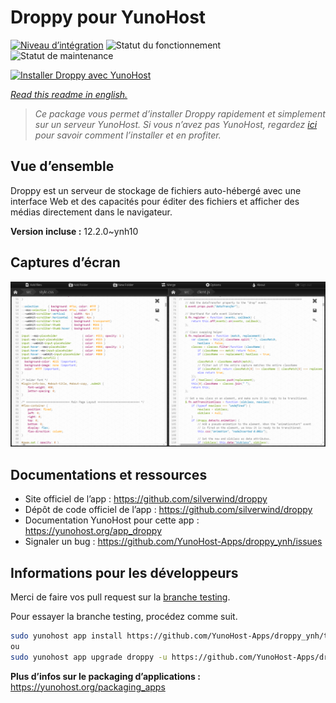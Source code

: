 <!--
N.B.: This README was automatically generated by https://github.com/YunoHost/apps/tree/master/tools/README-generator
It shall NOT be edited by hand.
-->

# Droppy pour YunoHost

[![Niveau d’intégration](https://dash.yunohost.org/integration/droppy.svg)](https://dash.yunohost.org/appci/app/droppy) ![Statut du fonctionnement](https://ci-apps.yunohost.org/ci/badges/droppy.status.svg) ![Statut de maintenance](https://ci-apps.yunohost.org/ci/badges/droppy.maintain.svg)

[![Installer Droppy avec YunoHost](https://install-app.yunohost.org/install-with-yunohost.svg)](https://install-app.yunohost.org/?app=droppy)

*[Read this readme in english.](./README.md)*

> *Ce package vous permet d’installer Droppy rapidement et simplement sur un serveur YunoHost.
Si vous n’avez pas YunoHost, regardez [ici](https://yunohost.org/#/install) pour savoir comment l’installer et en profiter.*

## Vue d’ensemble

Droppy est un serveur de stockage de fichiers auto-hébergé avec une interface Web et des capacités pour éditer des fichiers et afficher des médias directement dans le navigateur.


**Version incluse :** 12.2.0~ynh10

## Captures d’écran

![Capture d’écran de Droppy](./doc/screenshots/screenshot.png)

## Documentations et ressources

* Site officiel de l’app : <https://github.com/silverwind/droppy>
* Dépôt de code officiel de l’app : <https://github.com/silverwind/droppy>
* Documentation YunoHost pour cette app : <https://yunohost.org/app_droppy>
* Signaler un bug : <https://github.com/YunoHost-Apps/droppy_ynh/issues>

## Informations pour les développeurs

Merci de faire vos pull request sur la [branche testing](https://github.com/YunoHost-Apps/droppy_ynh/tree/testing).

Pour essayer la branche testing, procédez comme suit.

``` bash
sudo yunohost app install https://github.com/YunoHost-Apps/droppy_ynh/tree/testing --debug
ou
sudo yunohost app upgrade droppy -u https://github.com/YunoHost-Apps/droppy_ynh/tree/testing --debug
```

**Plus d’infos sur le packaging d’applications :** <https://yunohost.org/packaging_apps>